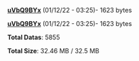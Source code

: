 [**uVbQ9BYx**](/data/uVbQ9BYx.txt) (01/12/22 - 03:25)- 1623 bytes

[**uVbQ9BYx**](/data/uVbQ9BYx.txt) (01/12/22 - 03:25)- 1623 bytes

**Total Datas**: 5855

**Total Size**: 32.46 MB / 32.5 MB